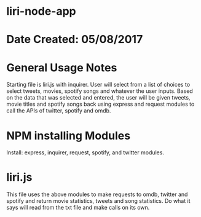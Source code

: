 # liri-node-app

# Date Created: 05/08/2017

# General Usage Notes
Starting file is liri.js with inquirer. User will select from a list of choices to select tweets, movies, spotify songs and whatever the user inputs. Based on the data that was selected and entered, the user will be given tweets, movie titles and spotify songs back using express and request modules to call the APIs of twitter, spotify and omdb. 

# NPM installing Modules
Install: express, inquirer, request, spotify, and twitter modules. 

# liri.js
This file uses the above modules to make requests to omdb, twitter and spotify and return movie statistics, tweets and song statistics. Do what it says will read from the txt file and make calls on its own. 
